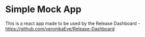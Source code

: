 # Simple Mock App

This is a react app made to be used by the Release Dashboard - https://github.com/veronikaEve/Release-Dashboard